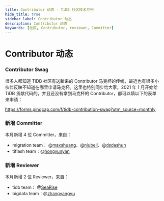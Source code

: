 ```yaml
---
title: Contributor 动态 - TiDB 社区技术月刊
hide_title: true
sidebar_label: Contributor 动态
description: Contributor 动态
keywords: [社区, Contributor, reviewer, Committer]
---
```


# Contributor 动态

### Contributor Swag

很多人都知道 TiDB 社区有送新来的 Contributor 马克杯的传统，最近也有很多小伙伴反映不知道在哪里申请马克杯。这里也特别同步给大家，2021 年 1 月开始给 TiDB 贡献代码的，并且还没有拿到马克杯的 Contributor，都可以填以下的表单来申请：

https://forms.pingcap.com/f/tidb-contribution-swag?utm_source=monthly

### 新增 Committer

本月新增 4 位 Committer，来自：

- migration team：
@[maxshuang](https://github.com/maxshuang)、@[niubell](https://github.com/niubell)、@[dsdashun](https://github.com/dsdashun)
- tiflash team：@[hongyunyan](https://github.com/hongyunyan)

### 新增 Reviewer

本月新增 2 位 Reviewer，来自：

- tidb team： @[SeaRise](https://github.com/SeaRise)
- bigdata team：@[zhangyangyu](https://github.com/zhangyangyu)